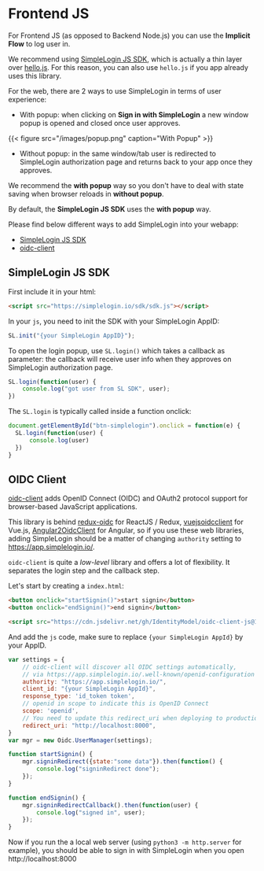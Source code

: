 # Frontend JS

For Frontend JS (as opposed to Backend Node.js) you can use the **Implicit Flow** to log user in.

We recommend using [SimpleLogin JS SDK](https://github.com/simple-login/sdk.js), which is actually a thin layer over [hello.js](https://github.com/MrSwitch/hello.js). For this reason, you can also use `hello.js` if you app already uses this library.

For the web, there are 2 ways to use SimpleLogin in terms of user experience:

- With popup: when clicking on **Sign in with SimpleLogin** a new window popup is opened and closed once user approves.

{{< figure src="/images/popup.png" caption="With Popup" >}}

- Without popup: in the same window/tab user is redirected to SimpleLogin authorization page and returns back to your app once they approves.

We recommend the **with popup** way so you don't have to deal with state saving when browser reloads in **without popup**.

By default, the **SimpleLogin JS SDK** uses the **with popup** way.

Please find below different ways to add SimpleLogin into your webapp:

- [SimpleLogin JS SDK](https://github.com/simple-login/sdk.js)
- [oidc-client](https://github.com/IdentityModel/oidc-client-js)

## SimpleLogin JS SDK

First include it in your html:

```html
<script src="https://simplelogin.io/sdk/sdk.js"></script>
```

In your `js`, you need to init the SDK with your SimpleLogin AppID:

```js
SL.init("{your SimpleLogin AppID}");
```

To open the login popup, use `SL.login()` which takes a callback as parameter: the callback will receive user info when they approves on SimpleLogin authorization page.

```js
SL.login(function(user) {
    console.log("got user from SL SDK", user);
})
```

The `SL.login` is typically called inside a function onclick:

```js
document.getElementById("btn-simplelogin").onclick = function(e) {
  SL.login(function(user) {
      console.log(user)
  })
}
```


## OIDC Client

[oidc-client](https://github.com/IdentityModel/oidc-client-js) adds OpenID Connect (OIDC) and OAuth2 protocol support for browser-based JavaScript applications.

This library is behind [redux-oidc](https://github.com/maxmantz/redux-oidc) for ReactJS / Redux, [vuejsoidcclient](https://github.com/joaojosefilho/vuejsOidcClient) for Vue.js, [Angular2OidcClient](https://github.com/jmurphzyo/Angular2OidcClient) for Angular, so if you use these web libraries, adding SimpleLogin should be a matter of changing `authority` setting to https://app.simplelogin.io/.

`oidc-client` is quite a _low-level_ library and offers a lot of flexibility. It separates the login step and the callback step.

Let's start by creating a `index.html`:

```html
<button onclick="startSignin()">start signin</button>
<button onclick="endSignin()">end signin</button>

<script src="https://cdn.jsdelivr.net/gh/IdentityModel/oidc-client-js@1.8/dist/oidc-client.min.js"></script>
```

And add the `js` code, make sure to replace `{your SimpleLogin AppId}` by your AppID.

```js
var settings = {
    // oidc-client will discover all OIDC settings automatically,
    // via https://app.simplelogin.io/.well-known/openid-configuration
    authority: "https://app.simplelogin.io/",
    client_id: "{your SimpleLogin AppId}",
    response_type: 'id_token token',
    // openid in scope to indicate this is OpenID Connect
    scope: 'openid',
    // You need to update this redirect_uri when deploying to production
    redirect_uri: "http://localhost:8000",
}
var mgr = new Oidc.UserManager(settings);

function startSignin() {
    mgr.signinRedirect({state:"some data"}).then(function() {
        console.log("signinRedirect done");
    });
}

function endSignin() {
    mgr.signinRedirectCallback().then(function(user) {
        console.log("signed in", user);
    });
}
```

Now if you run the a local web server (using `python3 -m http.server` for example), you should be able to sign in with SimpleLogin when you open http://localhost:8000















